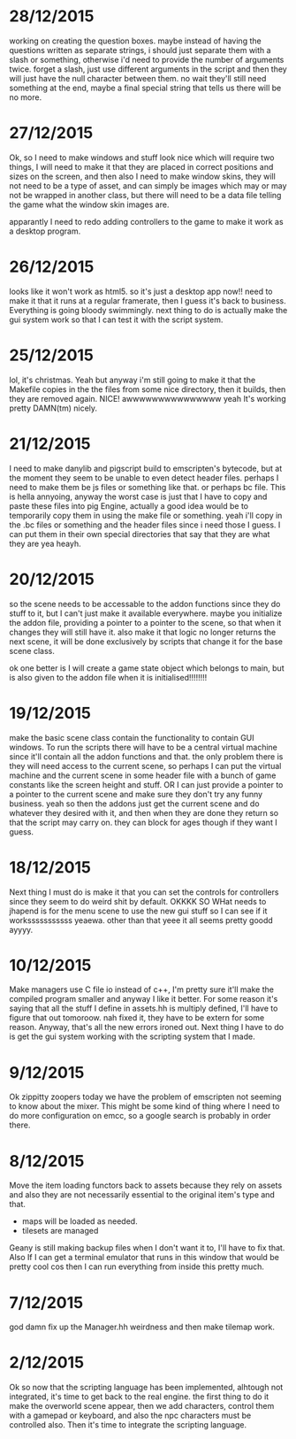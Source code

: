 # 28/12/2015
working on creating the question boxes. maybe instead of having the questions written
as separate strings, i should just separate them with a slash or something, otherwise
i'd need to provide the number of arguments twice. forget a slash, just use different
arguments in the script and then they will just have the null character between them.
no wait they'll still need something at the end, maybe a final special string that tells
us there will be no more.

# 27/12/2015
Ok, so I need to make windows and stuff look nice which will require two things, I will
need to make it that they are placed in correct positions and sizes on the screen, and
then also I need to make window skins, they will not need to be a type of asset, and
can simply be images which may or may not be wrapped in another class, but there will
need to be a data file telling the game what the window skin images are.

apparantly I need to redo adding controllers to the game to make it work as a desktop
program.

# 26/12/2015
looks like it won't work as html5. so it's just a desktop app now!! need to make it that
it runs at a regular framerate, then I guess it's back to business.
Everything is going bloody swimmingly. next thing to do is actually make the gui system
work so that I can test it with the script system.

# 25/12/2015
lol, it's christmas.
Yeah but anyway i'm still going to make it that the Makefile copies in the the files
from some nice directory, then it builds, then they are removed again. NICE!
awwwwwwwwwwwwwww yeah It's working pretty DAMN(tm) nicely.

# 21/12/2015
I need to make danylib and pigscript build to emscripten's bytecode, but at the moment
they seem to be unable to even detect header files. perhaps I need to make them be js
files or something like that. or perhaps bc file.
This is hella annyoing, anyway the worst case is just that I have to copy and paste these
files into pig Engine, actually a good idea would be to temporarily copy them in using
the make file or something. yeah i'll copy in the .bc files or something and the header
files since i need those I guess. I can put them in their own special directories that
say that they are what they are yea heayh.

# 20/12/2015
so the scene needs to be accessable to the addon functions since they do stuff to it, but
I can't just make it available everywhere. maybe you initialize the addon file, providing
a pointer to a pointer to the scene, so that when it changes they will still have it.
also make it that logic no longer returns the next scene, it will be done exclusively by
scripts that change it for the base scene class.

ok one better is I will create a game state object which belongs to main, but is also
given to the addon file when it is initialised!!!!!!!!

# 19/12/2015
make the basic scene class contain the functionality to contain GUI windows. To run the
scripts there will have to be a central virtual machine since it'll contain all the addon
functions and that. the only problem there is they will need access to the current scene,
so perhaps I can put the virtual machine and the current scene in some header file with a
bunch of game constants like the screen height and stuff.
OR I can just provide a pointer to a pointer to the current scene and make sure they
don't try any funny business. yeah so then the addons just get the current scene and do
whatever they desired with it, and then when they are done they return so that the script
may carry on. they can block for ages though if they want I guess.

# 18/12/2015
Next thing I must do is make it that you can set the controls for controllers since they
seem to do weird shit by default.
OKKKK SO WHat needs to jhapend is for the menu scene to use the new gui stuff so I can see
if it worksssssssssss yeaewa. other than that yeee it all seems pretty goodd ayyyy.

# 10/12/2015
Make managers use C file io instead of c++, I'm pretty sure it'll make the compiled
program smaller and anyway I like it better.
For some reason it's saying that all the stuff I define in assets.hh is multiply defined,
I'll have to figure that out tomoroow. nah fixed it, they have to be extern for some
reason. Anyway, that's all the new errors ironed out. Next thing I have to do is get the
gui system working with the scripting system that I made.

# 9/12/2015
Ok zippitty zoopers today we have the problem of emscripten not seeming to know about the
mixer. This might be some kind of thing where I need to do more configuration on emcc, so
a google search is probably in order there.

# 8/12/2015
Move the item loading functors back to assets because they rely on assets and also they
are not necessarily essential to the original item's type and that.
 - maps will be loaded as needed.
 - tilesets are managed

Geany is still making backup files when I don't want it to, I'll have to fix that. Also
If I can get a terminal emulator that runs in this window that would be pretty cool cos
then I can run everything from inside this pretty much.


# 7/12/2015
god damn fix up the Manager.hh weirdness and then make tilemap work.

# 2/12/2015
Ok so now that the scripting language has been implemented, alhtough not integrated, it's
time to get back to the real engine. the first thing to do it make the overworld scene
appear, then we add characters, control them with a gamepad or keyboard, and also the
npc characters must be controlled also.
Then it's time to integrate the scripting language.
